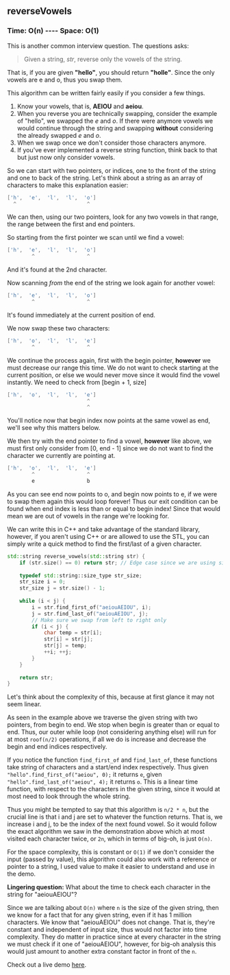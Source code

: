 ## reverseVowels

### Time: O(n) ---- Space: O(1)

This is another common interview question. The questions asks:

> Given a string, _str_, reverse only the vowels of the string.

That is, if you are given __"hello"__, you should return __"holle"__. Since the only vowels are e and o, thus you swap them.

This algorithm can be written fairly easily if you consider a few things.

1. Know your vowels, that is, __AEIOU__ and __aeiou__.
2. When you reverse you are technically swapping, consider the example of "hello", we swapped the _e_ and _o_. If there were anymore vowels we would continue through the string and swapping __without__ considering the already swapped _e_ and _o_.
3. When we swap once we don't consider those characters anymore.
4. If you've ever implemented a reverse string function, think back to that but just now only consider vowels.

So we can start with two pointers, or indices, one to the front of the string and one to back of the string.
Let's think about a string as an array of characters to make this explanation easier:


```cpp
['h',  'e',  'l',  'l',  'o']
  ^                       ^
```

We can then, using our two pointers, look for any two vowels in that range, the range between the first and end pointers.

So starting from the first pointer we scan until we find a vowel:

```cpp
['h',  'e',  'l',  'l',  'o']
        ^                 ^
```
And it's found at the 2nd character.

Now scanning _from_ the end of the string we look again for another vowel:

```cpp
['h',  'e',  'l',  'l',  'o']
        ^                 ^
```

It's found immediately at the current position of end.

We now swap these two characters:

```cpp
['h',  'o',  'l',  'l',  'e']
        ^                 ^
```

We continue the process again, first with the begin pointer, __however__ we must decrease our range this time.
We do not want to check starting at the current position, or else we would never move since it would find the vowel instantly.
We need to check from [begin + 1, size]

```cpp
['h',  'o',  'l',  'l',  'e']
                          ^
                          ^
```

You'll notice now that begin index now points at the same vowel as end, we'll see why this matters below.

We then try with the end pointer to find a vowel, __however__ like above, we must first only consider from [0, end - 1] since we do not want to find the character we currently are pointing at.


```cpp
['h',  'o',  'l',  'l',  'e']
        ^                 ^
        e                 b
```

As you can see end now points to o, and begin now points to e, if we were to swap them again this would loop forever! Thus our exit condition can be found when end index is less than or equal to begin index! Since that would mean we are out of vowels in the range we're looking for.

We can write this in C++ and take advantage of the standard library, however, if you aren't using C++ or are allowed to use the STL, you can simply write a quick method to find the first/last of a given character.

```cpp
std::string reverse_vowels(std::string str) {
	if (str.size() == 0) return str; // Edge case since we are using size_type (unsigned)
	
	typedef std::string::size_type str_size;
	str_size i = 0;
	str_size j = str.size() - 1;
	
	while (i < j) {
		i = str.find_first_of("aeiouAEIOU", i);
		j = str.find_last_of("aeiouAEIOU", j);
		// Make sure we swap from left to right only
		if (i < j) {
			char temp = str[i];
			str[i] = str[j];
			str[j] = temp;
			++i; ++j;
		}
	}
	
	return str;
}
```

Let's think about the complexity of this, because at first glance it may not seem linear.

As seen in the example above we traverse the given string with two pointers, from begin to end. We stop when begin is greater than or equal to end. Thus, our outer while loop (not considering anything else) will run for at most `roof(n/2)` operations, if all we do is increase and decrease the begin and end indices respectively. 

If you notice the function `find_first_of` and `find_last_of`, these functions take string of characters and a start/end index respectively. Thus given `"hello".find_first_of("aeiou", 0);` it returns `e`, given `"hello".find_last_of("aeiou", 4);` it returns `o`. This is a linear time function, with respect to the characters in the given string, since it would at most need to look through the whole string.

Thus you might be tempted to say that this algorithm is `n/2 * n`, but the crucial line is that i and j are set to whatever the function returns. That is, we increase i and j, to be the index of the next found vowel. So it would follow the exact algorithm we saw in the demonstration above which at most visited each character twice, or `2n`, which in terms of big-oh, is just `O(n)`. 

For the space complexity, this is constant or `O(1)` if we don't consider the input (passed by value), this algorithm could also work with a reference or pointer to a string, I used value to make it easier to understand and use in the demo.

__Lingering question:__ What about the time to check each character in the string for "aeiouAEIOU"?

Since we are talking about `O(n)` where `n` is the size of the given string, then we know for a fact that for any given string, even if it has 1 million characters. We know that "aeiouAEIOU" does not change. That is, they're constant and independent of input size, thus would not factor into time complexity. They do matter in practice since at every character in the string we must check if it one of "aeiouAEIOU", however, for big-oh analysis this would just amount to another extra constant factor in front of the `n`.

Check out a live demo [here](https://repl.it/@heyluis/reverseVowels).
